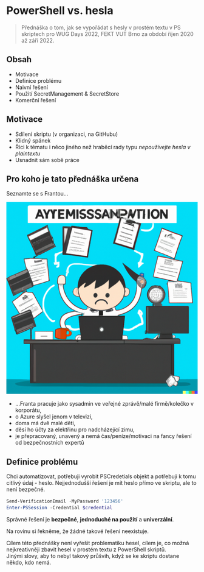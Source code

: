 # PowerShell vs. hesla

> Přednáška o tom, jak se vypořádat s hesly v prostém textu v PS skriptech pro WUG Days 2022, FEKT VUT Brno za období říjen 2020 až září 2022.

## Obsah

* Motivace
* Definice problému
* Naivní řešení
* Použití SecretManagement & SecretStore
* Komerční řešení

## Motivace

* Sdílení skriptu (v organizaci, na GitHubu)
* Klidný spánek
* Říci k tématu i něco jiného než hraběcí rady typu _nepoužívejte hesla v plaintextu_
* Usnadnit sám sobě práce

## Pro koho je tato přednáška určena

Seznamte se s Frantou...

![Seznamte se s Frantou...](.\assets\DALLE_2022-09-13_11.31.29_system_administrator_overworked_scheduled_tasks.png)

* ...Franta pracuje jako sysadmin ve veřejné zprávě/malé firmě/kolečko v korporátu,
* o Azure slyšel jenom v televizi,
* doma má dvě malé děti,
* děsí ho účty za elektřinu pro nadcházející zimu,
* je přepracovaný, unavený a nemá čas/peníze/motivaci na fancy řešení od bezpečnostních expertů

## Definice problému

Chci automatizovat, potřebuji vyrobit PSCredetials objekt a potřebuji k tomu citlivý údaj - heslo. Nejjednodušší řešení je mít heslo přímo ve skriptu, ale to není bezpečné.

```powershell
Send-VerificationEmail -MyPassword '123456'
Enter-PSSession -Credential $credential
```

Správné řešení je **bezpečné**, **jednoduché na použití** a **univerzální**.

Na rovinu si řekněme, že žádné takové řešení neexistuje.

Cílem této přednášky není vyřešit problematiku hesel, cílem je, co možná nejkreativněji zbavit hesel v prostém textu z PowerShell skriptů.  
Jinými slovy, aby to nebyl takový průšvih, když se ke skriptu dostane někdo, kdo nemá.
